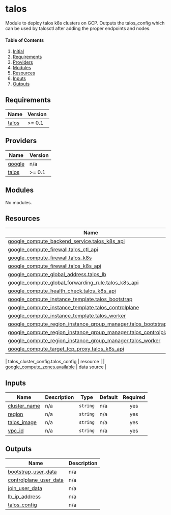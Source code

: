 # talos

Module to deploy talos k8s clusters on GCP. Outputs the talos_config which can
be used by talosctl after adding the proper endpoints and nodes.

#### Table of Contents
1. [Initial](#initial)
2. [Requirements](#requirements)
3. [Providers](#providers)
4. [Modules](#modules)
5. [Resources](#resources)
6. [Inputs](#inputs)
7. [Outputs](#outputs)

<!-- BEGINNING OF PRE-COMMIT-TERRAFORM DOCS HOOK -->
## Requirements

| Name | Version |
|------|---------|
| <a name="requirement_talos"></a> [talos](#requirement\_talos) | >= 0.1 |

## Providers

| Name | Version |
|------|---------|
| <a name="provider_google"></a> [google](#provider\_google) | n/a |
| <a name="provider_talos"></a> [talos](#provider\_talos) | >= 0.1 |

## Modules

No modules.

## Resources

| Name | Type |
|------|------|
| [google_compute_backend_service.talos_k8s_api](https://registry.terraform.io/providers/hashicorp/google/latest/docs/resources/compute_backend_service) | resource |
| [google_compute_firewall.talos_ctl_api](https://registry.terraform.io/providers/hashicorp/google/latest/docs/resources/compute_firewall) | resource |
| [google_compute_firewall.talos_k8s](https://registry.terraform.io/providers/hashicorp/google/latest/docs/resources/compute_firewall) | resource |
| [google_compute_firewall.talos_k8s_api](https://registry.terraform.io/providers/hashicorp/google/latest/docs/resources/compute_firewall) | resource |
| [google_compute_global_address.talos_lb](https://registry.terraform.io/providers/hashicorp/google/latest/docs/resources/compute_global_address) | resource |
| [google_compute_global_forwarding_rule.talos_k8s_api](https://registry.terraform.io/providers/hashicorp/google/latest/docs/resources/compute_global_forwarding_rule) | resource |
| [google_compute_health_check.talos_k8s_api](https://registry.terraform.io/providers/hashicorp/google/latest/docs/resources/compute_health_check) | resource |
| [google_compute_instance_template.talos_bootstrap](https://registry.terraform.io/providers/hashicorp/google/latest/docs/resources/compute_instance_template) | resource |
| [google_compute_instance_template.talos_controlplane](https://registry.terraform.io/providers/hashicorp/google/latest/docs/resources/compute_instance_template) | resource |
| [google_compute_instance_template.talos_worker](https://registry.terraform.io/providers/hashicorp/google/latest/docs/resources/compute_instance_template) | resource |
| [google_compute_region_instance_group_manager.talos_bootstrap](https://registry.terraform.io/providers/hashicorp/google/latest/docs/resources/compute_region_instance_group_manager) | resource |
| [google_compute_region_instance_group_manager.talos_controlplane](https://registry.terraform.io/providers/hashicorp/google/latest/docs/resources/compute_region_instance_group_manager) | resource |
| [google_compute_region_instance_group_manager.talos_worker](https://registry.terraform.io/providers/hashicorp/google/latest/docs/resources/compute_region_instance_group_manager) | resource |
| [google_compute_target_tcp_proxy.talos_k8s_api](https://registry.terraform.io/providers/hashicorp/google/latest/docs/resources/compute_target_tcp_proxy) | resource |

| talos_cluster_config.talos_config | resource |
| [google_compute_zones.available](https://registry.terraform.io/providers/hashicorp/google/latest/docs/data-sources/compute_zones) | data source |

## Inputs

| Name | Description | Type | Default | Required |
|------|-------------|------|---------|:--------:|
| <a name="input_cluster_name"></a> [cluster\_name](#input\_cluster\_name) | n/a | `string` | n/a | yes |
| <a name="input_region"></a> [region](#input\_region) | n/a | `string` | n/a | yes |
| <a name="input_talos_image"></a> [talos\_image](#input\_talos\_image) | n/a | `string` | n/a | yes |
| <a name="input_vpc_id"></a> [vpc\_id](#input\_vpc\_id) | n/a | `string` | n/a | yes |

## Outputs

| Name | Description |
|------|-------------|
| <a name="output_bootstrap_user_data"></a> [bootstrap\_user\_data](#output\_bootstrap\_user\_data) | n/a |
| <a name="output_controlplane_user_data"></a> [controlplane\_user\_data](#output\_controlplane\_user\_data) | n/a |
| <a name="output_join_user_data"></a> [join\_user\_data](#output\_join\_user\_data) | n/a |
| <a name="output_lb_ip_address"></a> [lb\_ip\_address](#output\_lb\_ip\_address) | n/a |
| <a name="output_talos_config"></a> [talos\_config](#output\_talos\_config) | n/a |
<!-- END OF PRE-COMMIT-TERRAFORM DOCS HOOK -->
